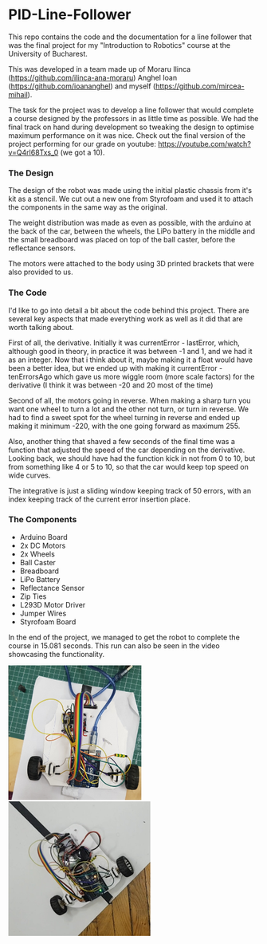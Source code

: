 # PID-Line-Follower
This repo contains the code and the documentation for a line follower that was the final project for my "Introduction to Robotics" course at the University of Bucharest. 

This was developed in a team made up of Moraru Ilinca (https://github.com/ilinca-ana-moraru) Anghel Ioan (https://github.com/ioananghel) and myself (https://github.com/mircea-mihail).

The task for the project was to develop a line follower that would complete a course designed by the professors in as little time as possible. We had the final track on hand during development so tweaking the design to optimise maximum performance on it was nice. Check out the final version of the project performing for our grade on youtube: https://youtube.com/watch?v=Q4rl68Txs_0 (we got a 10). 

<h3>The Design</h3>

The design of the robot was made using the initial plastic chassis from it's kit as a stencil. We cut out a new one from Styrofoam and used it to attach the components in the same way as the original.

The weight distribution was made as even as possible, with the arduino at the back of the car, between the wheels, the LiPo battery in the middle and the small breadboard was placed on top of the ball caster, before the reflectance sensors.

The motors were attached to the body using 3D printed brackets that were also provided to us.

<h3>The Code</h3>

I'd like to go into detail a bit about the code behind this project. There are several key aspects that made everything work as well as it did that are worth talking about. 

First of all, the derivative. Initially it was currentError - lastError, which, although good in theory, in practice it was between -1 and 1, and we had it as an integer. Now that i think about it, maybe making it a float would have been a better idea, but we ended up with making it currentError - tenErrorsAgo which gave us more wiggle room (more scale factors) for the derivative (I think it was between -20 and 20 most of the time)

Second of all, the motors going in reverse. When making a sharp turn you want one wheel to turn a lot and the other not turn, or turn in reverse. We had to find a sweet spot for the wheel turning in reverse and ended up making it minimum -220, with the one going forward as maximum 255.

Also, another thing that shaved a few seconds of the final time was a function that adjusted the speed of the car depending on the derivative. Looking back, we should have had the function kick in not from 0 to 10, but from something like 4 or 5 to 10, so that the car would keep top speed on wide curves.

The integrative is just a sliding window keeping track of 50 errors, with an index keeping track of the current error insertion place.

<h3>The Components</h3>

  <ul>
    <li>Arduino Board</li>
    <li>2x DC Motors</li>
    <li>2x Wheels</li>
    <li>Ball Caster</li>
    <li>Breadboard</li>
    <li>LiPo Battery</li>
    <li>Reflectance Sensor</li>
    <li>Zip Ties</li>
    <li>L293D Motor Driver</li>
    <li>Jumper Wires</li>
    <li>Styrofoam Board</li> 
  </ul>
</details>

In the end of the project, we managed to get the robot to complete the course in 15.081 seconds. This run can also be seen in the video showcasing the functionality.

<img src="unfinished-version.jpg" alt="unfinished-version" height="270"/> <img src="final-form.jpg" alt="final-form" height="270"/>



